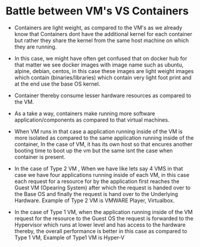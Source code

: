 # Battle between VM's VS Containers

- Containers are light weight, as compared to the VM's as we already know that Containers dont have the additional kernel for each container but rather they share the kernel from the same host machine on which they are running.

- In this case, we might have often get confused that on docker hub for that matter we see docker images with image name such as ubuntu, alpine, debian, centos, in this case these images are light weight images which contain (binaries/libraries) which contain very light foot print and at the end use the base OS kernel. 

- Container thereby consume lesser hardware resources as compared to the VM.

- As a take a way, containers make running more software application/components as compared to that virtual machines.

- When VM runs in that case a application running inside of the VM is more isolated as compared to the same application running inside of the container, In the case of VM, it has its own host so that encures another booting time to boot up the vm but the same isnt the case when container is present.

- In the case of Type 2 VM , When we have like lets say 4 VMS in that case we have four applications running inside of each VM, in this case each request for a resource for by the application first reaches the Guest VM (Opearing System) after which the request is handed over to the Base OS and finally the request is hand over to the Underlying Hardware. Example of Type 2 VM is VMWARE Player, Virtualbox.

- In the case of Type 1 VM, when the application running inside of the VM request for the resource to the Guest OS the request is forwarded to the Hypervisor which runs at lower level and has access to the hardware thereby, the overall performance is better in this case as compared to Type 1 VM, Example of Type1 VM is Hyper-V

